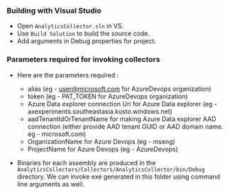 ### Building with Visual Studio

- Open `AnalyticsCollector.sln` in VS.
- Use `Build Solution` to build the source code.
- Add arguments in Debug properties for project.

### Parameters required for invoking collectors

* Here are the parameters required : 
   - alias (eg - user@microsoft.com for AzureDevops organization)
   - token (eg - PAT_TOKEN for AzureDevops organization)
   - Azure Data explorer connection Uri for Azure Data explorer (eg - axexperiments.southeastasia.kusto.windows.net) 
   - aadTenantIdOrTenantName for making Azure Data explorer AAD connection (either provide AAD tenant GUID or AAD domain name. eg - microsoft.com)
   - OrganizationName for Azure Devops (eg - mseng)
   - ProjectName for Azure Devops (eg - AzureDevops)

* Binaries for each assembly are produced in the
`AnalyticsCollectors/Collectors/AnalyticsCollector/bin/Debug` directory. We can invoke exe generated in this folder using command line arguments as well.
